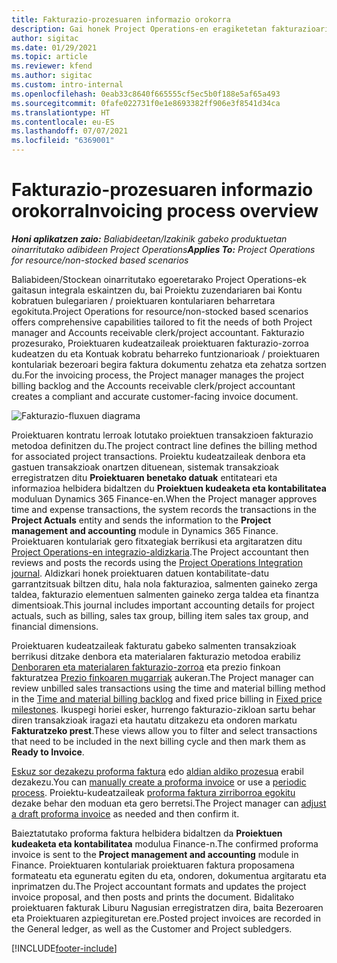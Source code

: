 ```yaml
---
title: Fakturazio-prozesuaren informazio orokorra
description: Gai honek Project Operations-en eragiketetan fakturazioari buruzko ikuspegi orokorra eskaintzen du baliabideetan/stockean oinarritutako egoeren Project Operations-en.
author: sigitac
ms.date: 01/29/2021
ms.topic: article
ms.reviewer: kfend
ms.author: sigitac
ms.custom: intro-internal
ms.openlocfilehash: 0eab33c8640f665555cf5ec5b0f188e5af65a493
ms.sourcegitcommit: 0fafe022731f0e1e8693382ff906e3f8541d34ca
ms.translationtype: HT
ms.contentlocale: eu-ES
ms.lasthandoff: 07/07/2021
ms.locfileid: "6369001"
---
```

# <a name="invoicing-process-overview"></a><span data-ttu-id="8945e-103">Fakturazio-prozesuaren informazio orokorra</span><span class="sxs-lookup"><span data-stu-id="8945e-103">Invoicing process overview</span></span>

<span data-ttu-id="8945e-104">_**Honi aplikatzen zaio:** Baliabideetan/Izakinik gabeko produktuetan oinarritutako adibideen Project Operations_</span><span class="sxs-lookup"><span data-stu-id="8945e-104">_**Applies To:** Project Operations for resource/non-stocked based scenarios_</span></span>

<span data-ttu-id="8945e-105">Baliabideen/Stockean oinarritutako egoeretarako Project Operations-ek gaitasun integrala eskaintzen du, bai Proiektu zuzendariaren bai Kontu kobratuen bulegariaren / proiektuaren kontulariaren beharretara egokituta.</span><span class="sxs-lookup"><span data-stu-id="8945e-105">Project Operations for resource/non-stocked based scenarios offers comprehensive capabilities tailored to fit the needs of both Project manager and Accounts receivable clerk/project accountant.</span></span> <span data-ttu-id="8945e-106">Fakturazio prozesurako, Proiektuaren kudeatzaileak proiektuaren fakturazio-zorroa kudeatzen du eta Kontuak kobratu beharreko funtzionarioak / proiektuaren kontulariak bezeroari begira faktura dokumentu zehatza eta zehatza sortzen du.</span><span class="sxs-lookup"><span data-stu-id="8945e-106">For the invoicing process, the Project manager manages the project billing backlog and the Accounts receivable clerk/project accountant creates a compliant and accurate customer-facing invoice document.</span></span>

![Fakturazio-fluxuen diagrama](./media/invoicing-flow.png)

<span data-ttu-id="8945e-108">Proiektuaren kontratu lerroak lotutako proiektuen transakzioen fakturazio metodoa definitzen du.</span><span class="sxs-lookup"><span data-stu-id="8945e-108">The project contract line defines the billing method for associated project transactions.</span></span> <span data-ttu-id="8945e-109">Proiektu kudeatzaileak denbora eta gastuen transakzioak onartzen dituenean, sistemak transakzioak erregistratzen ditu **Proiektuaren benetako datuak** entitateari eta informazioa helbidera bidaltzen du **Proiektuen kudeaketa eta kontabilitatea** moduluan Dynamics 365 Finance-en.</span><span class="sxs-lookup"><span data-stu-id="8945e-109">When the Project manager approves time and expense transactions, the system records the transactions in the **Project Actuals** entity and sends the information to the **Project management and accounting** module in Dynamics 365 Finance.</span></span> <span data-ttu-id="8945e-110">Proiektuaren kontulariak gero fitxategiak berrikusi eta argitaratzen ditu [Project Operations-en integrazio-aldizkaria](../project-accounting/project-operations-integration-journal.md).</span><span class="sxs-lookup"><span data-stu-id="8945e-110">The Project accountant then reviews and posts the records using the [Project Operations Integration journal](../project-accounting/project-operations-integration-journal.md).</span></span> <span data-ttu-id="8945e-111">Aldizkari honek proiektuaren datuen kontabilitate-datu garrantzitsuak biltzen ditu, hala nola fakturazioa, salmenten gaineko zerga taldea, fakturazio elementuen salmenten gaineko zerga taldea eta finantza dimentsioak.</span><span class="sxs-lookup"><span data-stu-id="8945e-111">This journal includes important accounting details for project actuals, such as billing, sales tax group, billing item sales tax group, and financial dimensions.</span></span>

<span data-ttu-id="8945e-112">Proiektuaren kudeatzaileak fakturatu gabeko salmenten transakzioak berrikusi ditzake denbora eta materialaren fakturazio metodoa erabiliz [Denboraren eta materialaren fakturazio-zorroa](../proforma-invoicing/manage-billing-backlog.md#time-and-material-billing-backlog) eta prezio finkoan fakturatzea [Prezio finkoaren mugarriak](../proforma-invoicing/manage-billing-backlog.md#fixed-price-milestones) aukeran.</span><span class="sxs-lookup"><span data-stu-id="8945e-112">The Project manager can review unbilled sales transactions using the time and material billing method in the [Time and material billing backlog](../proforma-invoicing/manage-billing-backlog.md#time-and-material-billing-backlog) and fixed price billing in [Fixed price milestones](../proforma-invoicing/manage-billing-backlog.md#fixed-price-milestones).</span></span> <span data-ttu-id="8945e-113">Ikuspegi horiei esker, hurrengo fakturazio-zikloan sartu behar diren transakzioak iragazi eta hautatu ditzakezu eta ondoren markatu **Fakturatzeko prest**.</span><span class="sxs-lookup"><span data-stu-id="8945e-113">These views allow you to filter and select transactions that need to be included in the next billing cycle and then mark them as **Ready to Invoice**.</span></span>

<span data-ttu-id="8945e-114">[Eskuz sor dezakezu proforma faktura](../proforma-invoicing/create-manual-proforma-invoice.md) edo [aldian aldiko prozesua](../proforma-invoicing/configure-automated-invoice-creation.md) erabil dezakezu.</span><span class="sxs-lookup"><span data-stu-id="8945e-114">You can [manually create a proforma invoice](../proforma-invoicing/create-manual-proforma-invoice.md) or use a [periodic process](../proforma-invoicing/configure-automated-invoice-creation.md).</span></span> <span data-ttu-id="8945e-115">Proiektu-kudeatzaileak [proforma faktura zirriborroa egokitu](../proforma-invoicing/manage-proforma-invoice.md) dezake behar den moduan eta gero berretsi.</span><span class="sxs-lookup"><span data-stu-id="8945e-115">The Project manager can [adjust a draft proforma invoice](../proforma-invoicing/manage-proforma-invoice.md) as needed and then confirm it.</span></span>

<span data-ttu-id="8945e-116">Baieztatutako proforma faktura helbidera bidaltzen da **Proiektuen kudeaketa eta kontabilitatea** modulua Finance-n.</span><span class="sxs-lookup"><span data-stu-id="8945e-116">The confirmed proforma invoice is sent to the **Project management and accounting** module in Finance.</span></span> <span data-ttu-id="8945e-117">Proiektuaren kontulariak proiektuaren faktura proposamena formateatu eta eguneratu egiten du eta, ondoren, dokumentua argitaratu eta inprimatzen du.</span><span class="sxs-lookup"><span data-stu-id="8945e-117">The Project accountant formats and updates the project invoice proposal, and then posts and prints the document.</span></span> <span data-ttu-id="8945e-118">Bidalitako proiektuaren fakturak Liburu Nagusian erregistratzen dira, baita Bezeroaren eta Proiektuaren azpiegituretan ere.</span><span class="sxs-lookup"><span data-stu-id="8945e-118">Posted project invoices are recorded in the General ledger, as well as the Customer and Project subledgers.</span></span>


[!INCLUDE[footer-include](../includes/footer-banner.md)]